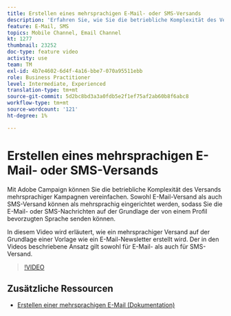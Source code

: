 ```yaml
---
title: Erstellen eines mehrsprachigen E-Mail- oder SMS-Versands
description: 'Erfahren Sie, wie Sie die betriebliche Komplexität des Versands mehrsprachiger Kampagnen vereinfachen können. '
feature: E-Mail, SMS
topics: Mobile Channel, Email Channel
kt: 1277
thumbnail: 23252
doc-type: feature video
activity: use
team: TM
exl-id: 4b7e4602-6d4f-4a16-bbe7-070a95511ebb
role: Business Practitioner
level: Intermediate, Experienced
translation-type: tm+mt
source-git-commit: 5d2bc8bd3a3a0fdb5e2f1ef75af2ab60b8f6abc8
workflow-type: tm+mt
source-wordcount: '121'
ht-degree: 1%

---
```


# Erstellen eines mehrsprachigen E-Mail- oder SMS-Versands

Mit Adobe Campaign können Sie die betriebliche Komplexität des Versands mehrsprachiger Kampagnen vereinfachen. Sowohl E-Mail-Versand als auch SMS-Versand können als mehrsprachig eingerichtet werden, sodass Sie die E-Mail- oder SMS-Nachrichten auf der Grundlage der von einem Profil bevorzugten Sprache senden können.

In diesem Video wird erläutert, wie ein mehrsprachiger Versand auf der Grundlage einer Vorlage wie ein E-Mail-Newsletter erstellt wird. Der in den Videos beschriebene Ansatz gilt sowohl für E-Mail- als auch für SMS-Versand.

>[!VIDEO](https://video.tv.adobe.com/v/23252?quality=12)

## Zusätzliche Ressourcen

* [Erstellen einer mehrsprachigen E-Mail (Dokumentation)](https://docs.adobe.com/content/help/en/campaign-standard/using/communication-channels/email-messages/creating-a-multilingual-email.html)
